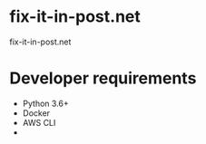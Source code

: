 # fix-it-in-post.net
fix-it-in-post.net

# Developer requirements

- Python 3.6+
- Docker
- AWS CLI
- 
